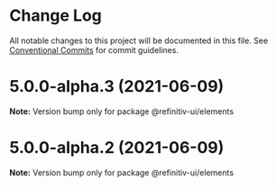 # Change Log

All notable changes to this project will be documented in this file.
See [Conventional Commits](https://conventionalcommits.org) for commit guidelines.

# 5.0.0-alpha.3 (2021-06-09)

**Note:** Version bump only for package @refinitiv-ui/elements





# 5.0.0-alpha.2 (2021-06-09)

**Note:** Version bump only for package @refinitiv-ui/elements
